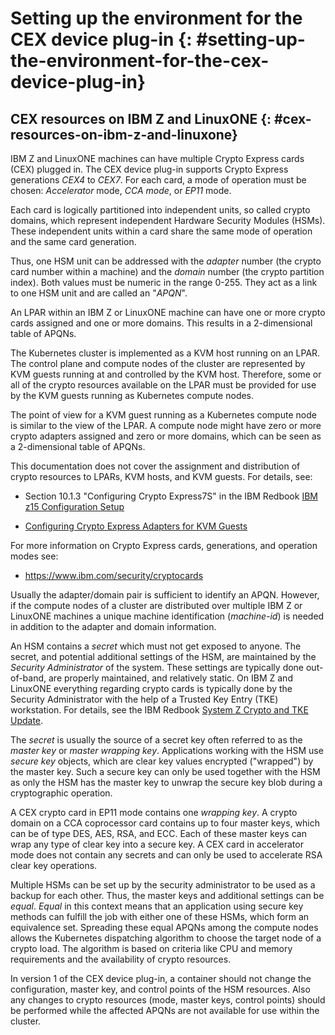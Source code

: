 # Setting up the environment for the CEX device plug-in {: #setting-up-the-environment-for-the-cex-device-plug-in}

## CEX resources on IBM Z and LinuxONE {: #cex-resources-on-ibm-z-and-linuxone}

IBM Z and LinuxONE machines can have multiple Crypto Express cards (CEX) plugged in. The CEX device plug-in supports Crypto Express generations *CEX4* to *CEX7*. For each card, a mode of operation must be chosen: *Accelerator* mode, *CCA mode*, or *EP11* mode.

Each card is logically partitioned into independent units, so called crypto domains, which represent independent Hardware Security Modules (HSMs). These independent units within a card share the same mode of operation and the same card generation.

Thus, one HSM unit can be addressed with the *adapter* number (the crypto card
number within a machine) and the *domain* number (the crypto partition
index). Both values must be numeric in the range 0-255. They act as a link to one
HSM unit and are called an "*APQN*".
<!-- last sentence needed it confuses me and APQN was mentioned earlier. -->

An LPAR within an IBM Z or LinuxONE machine can have one or more crypto cards assigned and
one or more domains. This results in a 2-dimensional table of APQNs.

The Kubernetes cluster is implemented as a KVM host running on an LPAR. The control plane
and compute nodes of the cluster are represented by KVM guests running at and
controlled by the KVM host. Therefore, some or all of the crypto resources available
on the LPAR must be provided for use by the KVM guests running as Kubernetes
compute nodes.
<!-- point of view? -->
The point of view for a KVM guest running as a Kubernetes compute node is similar to the view of the LPAR. A compute node might have zero or more crypto adapters assigned and zero or more domains, which can be seen as a 2-dimensional table of APQNs.

This documentation does not cover the assignment and distribution of crypto resources to LPARs, KVM hosts, and KVM guests. For details, see: 

* Section 10.1.3 "Configuring Crypto Express7S" in the IBM Redbook [IBM z15 Configuration Setup](https://www.redbooks.ibm.com/abstracts/sg248860.html)

* [Configuring Crypto Express Adapters for KVM Guests](https://www.ibm.com/docs/en/linux-on-systems?topic=kvm-configuring-crypto-express-adapters-guests)

For more information on Crypto Express cards, generations, and operation modes see: 
* https://www.ibm.com/security/cryptocards

Usually the adapter/domain pair is sufficient to identify an APQN. However, if the compute nodes of a cluster are distributed over multiple IBM Z or LinuxONE machines a unique machine identification (*machine-id*) is needed in addition to the adapter and domain information.

An HSM contains a *secret* which must not get exposed to anyone. The secret, and potential additional settings of the HSM, are maintained by the *Security Administrator* of the system. These settings are typically done out-of-band, are properly maintained, and relatively static. On IBM Z and LinuxONE everything regarding crypto cards is typically done by the Security Administrator with the help of a Trusted Key Entry (TKE) workstation. For details, see the IBM Redbook [System Z Crypto and TKE Update](https://www.redbooks.ibm.com/abstracts/sg247848.html).

The *secret* is usually the source of a secret key often referred to as the *master key* or *master wrapping key*. Applications working with the HSM use *secure key* objects, which are clear key values encrypted ("wrapped") by the master key. Such a secure key can only be used together with the HSM as only the HSM has the master key to unwrap the secure key blob during a cryptographic operation.

A CEX crypto card in EP11 mode contains one *wrapping key*. A crypto domain on a CCA coprocessor card contains up to four master keys, which can be of type DES, AES, RSA, and ECC. Each of these master keys can wrap any type of clear key into a secure key.  A CEX card in accelerator mode does not contain any secrets and can only be used to accelerate RSA clear key operations.

Multiple HSMs can be set up by the security administrator to be used as a backup for each other. Thus, the master keys and additional settings can be *equal*. *Equal* in this context means that an application using secure key methods can fulfill the job with either one of these HSMs, which form an equivalence set. Spreading these equal APQNs among the compute nodes allows the Kubernetes dispatching algorithm to choose the target node of a crypto load. The algorithm is based on criteria like CPU and memory requirements and the availability of crypto resources.

In version 1 of the CEX device plug-in, a container should not change the configuration, master key, and control points of the HSM resources. Also any changes to crypto resources (mode, master keys, control points) should be performed while the affected APQNs are not available for use within the cluster.

<!-- xxx z/VM is not described here in any way -->
<!-- xxx it would also be nice to have an example here with some drawings -->
